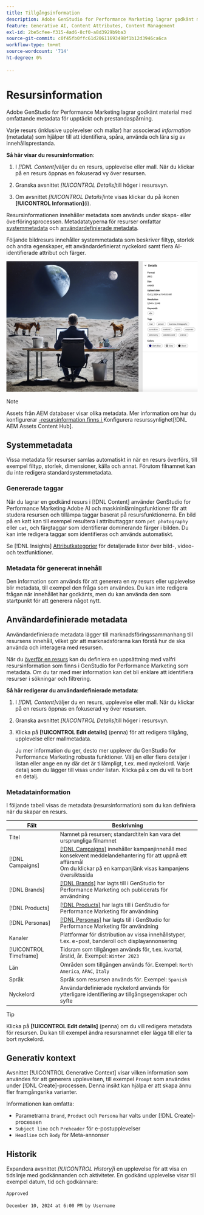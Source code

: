 ```yaml
---
title: Tillgångsinformation
description: Adobe GenStudio for Performance Marketing lagrar godkänt material med omfattande metadata för sökbarhet och prestandaspårning.
feature: Generative AI, Content Attributes, Content Management
exl-id: 2be5cfee-f315-4ad6-8cf0-a8d3929b9ba3
source-git-commit: c0f45fb0ffc61d20611693498f1b12d3946ca6ca
workflow-type: tm+mt
source-wordcount: '714'
ht-degree: 0%

---
```


# Resursinformation

Adobe GenStudio for Performance Marketing lagrar godkänt material med omfattande metadata för upptäckt och prestandaspårning.

Varje resurs (inklusive upplevelser och mallar) har associerad _information_ (metadata) som hjälper till att identifiera, spåra, använda och lära sig av innehållsprestanda.

**Så här visar du resursinformation**:

1. I _[!DNL Content]_&#x200B;väljer du en resurs, upplevelse eller mall. När du klickar på en resurs öppnas en fokuserad vy över resursen.

1. Granska avsnittet _[!UICONTROL Details]_&#x200B;till höger i resursvyn.

1. Om avsnittet _[!UICONTROL Details]_&#x200B;inte visas klickar du på ikonen **[!UICONTROL Information]**(i).

Resursinformationen innehåller metadata som används under skaps- eller överföringsprocessen. Metadatatyperna för resurser omfattar [systemmetadata](#system-metadata) och [användardefinierade metadata](#user-defined-metadata).

Följande bildresurs innehåller systemmetadata som beskriver filtyp, storlek och andra egenskaper, ett användardefinierat nyckelord samt flera AI-identifierade attribut och färger.

![information om en resurs med flera taggar](/help/assets/content-asset-details.png)

>[!NOTE]
>
>Assets från AEM databaser visar olika metadata. Mer information om hur du konfigurerar [-resursinformation finns i ](connect-aem-repo.md#step-4-configure-asset-visibility)Konfigurera resurssynlighet[!DNL AEM Assets Content Hub].

## Systemmetadata

Vissa metadata för resurser samlas automatiskt in när en resurs överförs, till exempel filtyp, storlek, dimensioner, källa och annat. Förutom filnamnet kan du inte redigera standardsystemmetadata.

### Genererade taggar

När du lagrar en godkänd resurs i [!DNL Content] använder GenStudio for Performance Marketing Adobe AI och maskininlärningsfunktioner för att studera resursen och tillämpa taggar baserat på resursfunktionerna. En bild på en katt kan till exempel resultera i attributtaggar som `pet photography` eller `cat`, och färgtaggar som identifierar dominerande färger i bilden. Du kan inte redigera taggar som identifieras och används automatiskt.

Se [!DNL Insights] [Attributkategorier](/help/user-guide/insights/attributes.md#categories) för detaljerade listor över bild-, video- och textfunktioner.

### Metadata för genererat innehåll

Den information som används för att generera en ny resurs eller upplevelse blir metadata, till exempel den fråga som användes. Du kan inte redigera frågan när innehållet har godkänts, men du kan använda den som startpunkt för att generera något nytt.

## Användardefinierade metadata

Användardefinierade metadata lägger till marknadsföringssammanhang till resursens innehåll, vilket gör att marknadsförarna kan förstå hur de ska använda och interagera med resursen.

När du [överför en resurs](/help/user-guide/content/manage-assets.md#add-assets) kan du definiera en uppsättning med valfri resursinformation som finns i GenStudio for Performance Marketing som metadata. Om du tar med mer information kan det bli enklare att identifiera resurser i sökningar och filtrering.

**Så här redigerar du användardefinierade metadata**:

1. I _[!DNL Content]_&#x200B;väljer du en resurs, upplevelse eller mall. När du klickar på en resurs öppnas en fokuserad vy över resursen.

1. Granska avsnittet _[!UICONTROL Details]_&#x200B;till höger i resursvyn.

1. Klicka på **[!UICONTROL Edit details]** (penna) för att redigera tillgång, upplevelse eller mallmetadata.

   Ju mer information du ger, desto mer upplever du GenStudio for Performance Marketing robusta funktioner. Välj en eller flera detaljer i listan eller ange en ny där det är tillämpligt, t.ex. med nyckelord. Varje detalj som du lägger till visas under listan. Klicka på **`x`** om du vill ta bort en detalj.

### Metadatainformation

I följande tabell visas de metadata (resursinformation) som du kan definiera när du skapar en resurs.

| Fält | Beskrivning |
| -------------- | ----------- |
| Titel | Namnet på resursen; standardtiteln kan vara det ursprungliga filnamnet |
| [!DNL Campaigns] | [[!DNL Campaigns]](/help/user-guide/campaigns/overview.md) innehåller kampanjinnehåll med konsekvent meddelandehantering för att uppnå ett affärsmål<br>Om du klickar på en kampanjlänk visas kampanjens översiktssida |
| [!DNL Brands] | [[!DNL Brands]](/help/user-guide/guidelines/brands.md) har lagts till i GenStudio for Performance Marketing och publicerats för användning |
| [!DNL Products] | [[!DNL Products]](/help/user-guide/guidelines/products.md) har lagts till i GenStudio for Performance Marketing för användning |
| [!DNL Personas] | [[!DNL Personas]](/help/user-guide/guidelines/personas.md) har lagts till i GenStudio for Performance Marketing för användning |
| Kanaler | Plattformar för distribution av vissa innehållstyper, t.ex. e-post, banderoll och displayannonsering |
| [!UICONTROL Timeframe] | Tidsram som tillgången används för, t.ex. kvartal, årstid, år. Exempel: `Winter 2023` |
| Län | Områden som tillgången används för. Exempel: `North America`, `APAC`, `Italy` |
| Språk | Språk som resursen används för. Exempel: `Spanish` |
| Nyckelord | Användardefinierade nyckelord används för ytterligare identifiering av tillgångsegenskaper och syfte |

>[!TIP]
>
>Klicka på **[!UICONTROL Edit details]** (penna) om du vill redigera metadata för resursen. Du kan till exempel ändra resursnamnet eller lägga till eller ta bort nyckelord.

## Generativ kontext

Avsnittet [!UICONTROL Generative Context] visar vilken information som användes för att generera upplevelsen, till exempel `Prompt` som användes under [!DNL Create]-processen. Denna insikt kan hjälpa er att skapa ännu fler framgångsrika varianter.

Informationen kan omfatta:

- Parametrarna `Brand`, `Product` och `Persona` har valts under [!DNL Create]-processen
- `Subject line` och `Preheader` för e-postupplevelser
- `Headline` och `Body` för Meta-annonser

## Historik

Expandera avsnittet _[!UICONTROL History]_&#x200B;i en upplevelse för att visa en tidslinje med godkännanden och aktiviteter. En godkänd upplevelse visar till exempel datum, tid och godkännare:

```
Approved

December 10, 2024 at 6:00 PM by Username
```
